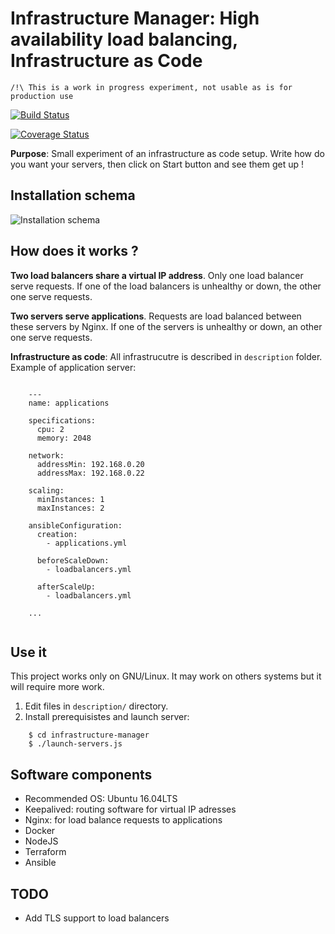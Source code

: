 # Infrastructure Manager: High availability load balancing, Infrastructure as Code

    /!\ This is a work in progress experiment, not usable as is for production use

[![Build Status](https://travis-ci.org/remipassmoilesel/IaC-high-availability-load-balancing.svg?branch=master)](https://travis-ci.org/remipassmoilesel/IaC-high-availability-load-balancing)

[![Coverage Status](https://coveralls.io/repos/remipassmoilesel/IaC-high-availability-load-balancing/badge.svg?branch=master)](https://coveralls.io/r/remipassmoilesel/IaC-high-availability-load-balancing?branch=master)

**Purpose**: Small experiment of an infrastructure as code setup. Write how do you want your servers,
then click on Start button and see them get up !

## Installation schema

![Installation schema](documentation/images/schema.png)

## How does it works ?

**Two load balancers share a virtual IP address**. Only one load balancer serve requests. If one of the load balancers 
is unhealthy or down, the other one serve requests.

**Two servers serve applications**. Requests are load balanced between these servers by Nginx. If one of the servers 
is unhealthy or down, an other one serve requests.

**Infrastructure as code**: All infrastrucutre is described in `description` folder. Example of application server:

```

    ---
    name: applications
    
    specifications:
      cpu: 2
      memory: 2048
    
    network:
      addressMin: 192.168.0.20
      addressMax: 192.168.0.22
    
    scaling:
      minInstances: 1
      maxInstances: 2
    
    ansibleConfiguration:
      creation:
        - applications.yml
    
      beforeScaleDown:
        - loadbalancers.yml
    
      afterScaleUp:
        - loadbalancers.yml

    ...
    

```

## Use it

This project works only on GNU/Linux. It may work on others systems but it will require more work.

1. Edit files in `description/` directory. 
1. Install prerequisistes and launch server:
```
    $ cd infrastructure-manager
    $ ./launch-servers.js
```

## Software components

- Recommended OS: Ubuntu 16.04LTS
- Keepalived: routing software for virtual IP adresses
- Nginx: for load balance requests to applications
- Docker
- NodeJS
- Terraform
- Ansible

## TODO

- Add TLS support to load balancers

